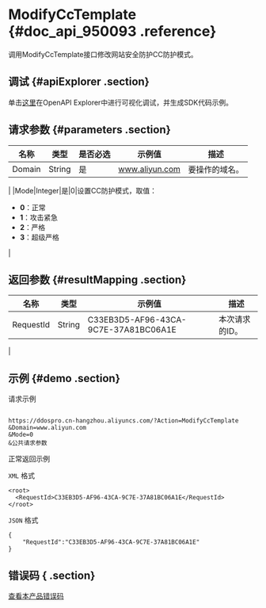 # ModifyCcTemplate {#doc_api_950093 .reference}

调用ModifyCcTemplate接口修改网站安全防护CC防护模式。

## 调试 {#apiExplorer .section}

单击[这里](https://api.aliyun.com/#product=DDoSPro&api=ModifyCcTemplate)在OpenAPI Explorer中进行可视化调试，并生成SDK代码示例。

## 请求参数 {#parameters .section}

|名称|类型|是否必选|示例值|描述|
|--|--|----|---|--|
|Domain|String|是|www.aliyun.com|要操作的域名。

 |
|Mode|Integer|是|0|设置CC防护模式，取值：

 -   **0**：正常
-   **1**：攻击紧急
-   **2**：严格
-   **3**：超级严格

 |

## 返回参数 {#resultMapping .section}

|名称|类型|示例值|描述|
|--|--|---|--|
|RequestId|String|C33EB3D5-AF96-43CA-9C7E-37A81BC06A1E|本次请求的ID。

 |

## 示例 {#demo .section}

请求示例

``` {#request_demo}

https://ddospro.cn-hangzhou.aliyuncs.com/?Action=ModifyCcTemplate
&Domain=www.aliyun.com
&Mode=0
&公共请求参数

```

正常返回示例

`XML` 格式

``` {#xml_return_success_demo}
<root>
  <RequestId>C33EB3D5-AF96-43CA-9C7E-37A81BC06A1E</RequestId>
</root>

```

`JSON` 格式

``` {#json_return_success_demo}
{
	"RequestId":"C33EB3D5-AF96-43CA-9C7E-37A81BC06A1E"
}
```

## 错误码 { .section}

[查看本产品错误码](https://error-center.aliyun.com/status/product/DDoSPro)

